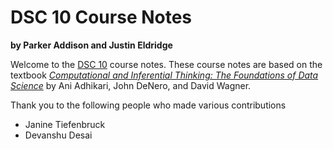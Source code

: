 DSC 10 Course Notes
===================

**by Parker Addison and Justin Eldridge**

Welcome to the [DSC 10](http://dsc10.com) course notes. These course notes are based on the textbook
[*Computational and Inferential Thinking: The Foundations of Data Science*](https://inferentialthinking.com/chapters/intro.html)
by Ani Adhikari, John DeNero, and David Wagner.

Thank you to the following people who made various contributions

- Janine Tiefenbruck
- Devanshu Desai
